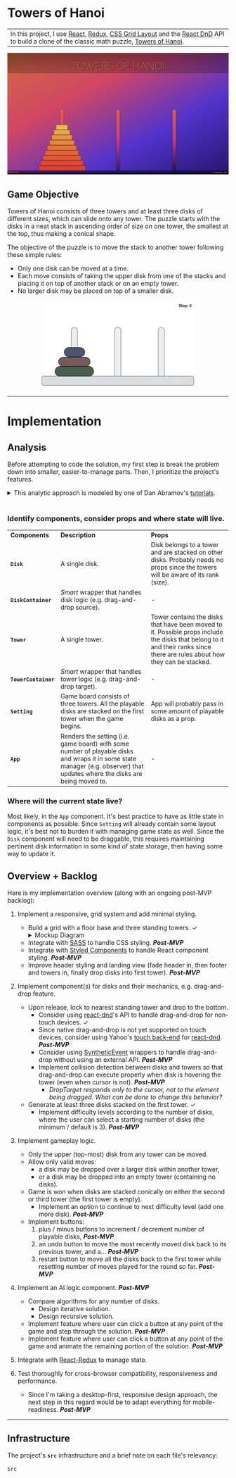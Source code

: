 # Towers of Hanoi

<table>
  <tr>
    <td>
      In this project, I use <a href="https://reactjs.org/">React</a>, <a href="https://redux.js.org/">Redux</a>, <a href="https://developer.mozilla.org/en-US/docs/Web/CSS/CSS_Grid_Layout">CSS Grid Layout</a> and the <a href="http://react-dnd.github.io/react-dnd/docs">React DnD</a> API to build a clone of the classic math puzzle, <a href="https://en.wikipedia.org/wiki/Tower_of_Hanoi/">Towers of Hanoi</a>.
    </td>
  </tr>
</table>

<p align="center">
  <a href="https://simongt.github.io/towers-of-hanoi/">
    <img src="./public/img/towers-of-hanoi-screenshot.jpg" alt="Towers of Hanoi" />
  </a>
</p>

## Game Objective

Towers of Hanoi consists of three towers and at least three disks of different sizes, which can slide onto any tower. The puzzle starts with the disks in a neat stack in ascending order of size on one tower, the smallest at the top, thus making a conical shape.

The objective of the puzzle is to move the stack to another tower following these simple rules:
* Only one disk can be moved at a time.
* Each move consists of taking the upper disk from one of the stacks and placing it on top of another stack or on an empty tower.
* No larger disk may be placed on top of a smaller disk.

<p align="center">
  <a href="https://en.wikipedia.org/wiki/Tower_of_Hanoi/">
    <img src="./public/img/towers-of-hanoi-solved.gif" alt="Towers of Hanoi" />
  </a>
</p>

---

# Implementation

## Analysis

Before attempting to code the solution, my first step is break the problem down into smaller, easier-to-manage parts. Then, I prioritize the project's features.

<details>
<summary>
This analytic approach is modeled by one of Dan Abramov's <a href="http://react-dnd.github.io/react-dnd/docs/tutorial">tutorials</a>.
</summary>
Dan Abramov – the creator of Redux, Create React App, React DnD – published a <a href="http://react-dnd.github.io/react-dnd/docs/tutorial">chessboard tutorial</a> (where a lonely knight simply moves about the chess board) that inspired much of the analytical process for this project's undertaking. It's also how I came to explore React's drag-and-drop capabilities.
</details>
<br>

### Identify components, consider props and where state will live.

<table>
  <tr>
    <td>
      <strong>Components</strong>
    </td>
    <td>
      <strong>Description</strong>
    </td>
    <td>
      <strong>Props</strong>
    </td>
  </tr>
  <tr>
    <td>
      <strong><code>Disk</code></strong>
    </td>
    <td>
      A single disk.
    </td>
    <td>
      Disk belongs to a tower and are stacked on other disks. Probably needs no props since the towers will be aware of its rank (size).
    </td>
  </tr>
  <tr>
    <td>
      <strong><code>DiskContainer</code></strong>
    </td>
    <td>
      <em>Smart</em> wrapper that handles disk logic (e.g. drag-and-drop source).
    </td>
    <td>
      -
    </td>
  </tr>
  <tr>
    <td>
      <strong><code>Tower</code></strong>
    </td>
    <td>
      A single tower.
    </td>
    <td>
      Tower contains the disks that have been moved to it. Possible props include the disks that belong to it and their ranks since there are rules about how they can be stacked.
    </td>
  </tr>
  <tr>
    <td>
      <strong><code>TowerContainer</code></strong>
    </td>
    <td>
      <em>Smart</em> wrapper that handles tower logic (e.g. drag-and-drop target).
    </td>
    <td>
      -
    </td>
  </tr>
  <tr>
    <td>
      <strong><code>Setting</code></strong>
    </td>
    <td>
      Game board consists of three towers. All the playable disks are stacked on the first tower when the game begins.
    </td>
    <td>
      App will probably pass in some amount of playable disks as a prop.
    </td>
  </tr>
  <tr>
    <td>
      <strong><code>App</code></strong>
    </td>
    <td>
      Renders the setting (i.e. game board) with some number of playable disks and wraps it in some state manager (e.g. observer) that updates where the disks are being moved to.
    </td>
    <td>
      -
    </td>
  </tr>

</table>

### Where will the current state live?

Most likely, in the `App` component. It's best practice to have as little state in components as possible. Since `Setting` will already contain some layout logic, it's best not to burden it with managing game state as well. Since the `Disk` component will need to be draggable, this requires maintaining pertinent disk information in some kind of state storage, then having some way to update it.

## Overview + Backlog

Here is my implementation overview (along with an ongoing post-MVP backlog):

1. Implement a responsive, grid system and add minimal styling.
   * Build a grid with a floor base and three standing towers. ✓
     <details>
     <summary>Mockup Diagram</summary>
     This is a diagram of a 24-column grid, however it's wholy unnecessary (and excessive) to have that many columns. It would suffice to have just 3 columns for the towers along with 4 columns to cover the spaces in between and around.
     <img src="./public/img/towers-of-hanoi-grid-mockup.jpg" alt="Grid Mockup">
     </details> 
   * Integrate with [SASS](https://sass-lang.com/) to handle CSS styling. ***Post-MVP***
   * Integrate with [Styled Components](https://www.styled-components.com/) to handle React component styling. ***Post-MVP***
   * Improve header styling and landing view (fade header in, then footer and towers in, finally drop disks into first tower). ***Post-MVP***

2. Implement component(s) for disks and their mechanics, e.g. drag-and-drop feature.
   * Upon release, lock to nearest standing tower and drop to the bottom.
     * Consider using [react-dnd](https://github.com/react-dnd/react-dnd/)'s API to handle drag-and-drop for non-touch devices.  ✓
     * Since native drag-and-drop is not yet supported on touch devices, consider using Yahoo's [touch back-end](https://github.com/yahoo/react-dnd-touch-backend/) for [react-dnd](https://github.com/react-dnd/react-dnd). ***Post-MVP***
     * Consider using [SyntheticEvent](https://reactjs.org/docs/events.html/) wrappers to handle drag-and-drop without using an external API. ***Post-MVP***
     * Implement collision detection between disks and towers so that drag-and-drop can execute properly when disk is hovering the tower (even when cursor is not). ***Post-MVP***
       * *DropTarget responds only to the cursor, not to the element being dragged. What can be done to change this behavior?*
   * Generate at least three disks stacked on the first tower.  ✓
     * Implement difficulty levels according to the number of disks, where the user can select a starting number of disks (the minimum / default is 3). ***Post-MVP***

3. Implement gameplay logic.
   * Only the upper (top-most) disk from any tower can be moved.
   * Allow only valid moves:
     * a disk may be dropped over a larger disk within another tower,
     * or a disk may be dropped into an empty tower (containing no disks).
   * Game is won when disks are stacked conically on either the second or third tower (the first tower is empty).
     * Implement an option to continue to next difficulty level (add one more disk). ***Post-MVP***
   * Implement buttons:
     1. plus / minus buttons to increment / decrement number of playable disks, ***Post-MVP***
     2. an undo button to move the most recently moved disk back to its previous tower, and a... ***Post-MVP***
     3. restart button to move all the disks back to the first tower while resetting number of moves played for the round so far. ***Post-MVP***

4. Implement an AI logic component. ***Post-MVP***
   * Compare algorithms for any number of disks.
      * Design iterative solution.
      * Design recursive solution.
   * Implement feature where user can click a button at any point of the game and step through the solution. ***Post-MVP***
   * Implement feature where user can click a button at any point of the game and animate the remaining portion of the solution. ***Post-MVP***

5. Integrate with [React-Redux](https://react-redux.js.org/) to manage state.

6. Test thoroughly for cross-browser compatibility, responsiveness and performance.
   * Since I'm taking a desktop-first, responsive design approach, the next step in this regard would be to adapt everything for mobile-readiness. ***Post-MVP***

---

## Infrastructure

The project's <strong><code>src</code></strong> infrastructure and a brief note on each file's relevancy:

```
src
```